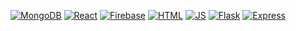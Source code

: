 [![MongoDB](https://img.shields.io/static/v1?logoColor=white&label=&message=mongodb&style=for-the-badge&logo=mongodb&color=47A248)](#)
[![React](https://img.shields.io/static/v1?logoColor=white&label=&message=react&style=for-the-badge&logo=react&color=0088CC)](#)
[![Firebase](https://img.shields.io/static/v1?logoColor=white&label=&message=firebase&style=for-the-badge&logo=firebase&color=FF7139)](#)
[![HTML](https://img.shields.io/static/v1?logoColor=white&label=&message=html&style=for-the-badge&logo=html5&color=E34F26)](#)
[![JS](https://img.shields.io/static/v1?logoColor=white&label=&message=node.js&style=for-the-badge&logo=nodedotjs&color=339933)](#)
[![Flask](https://img.shields.io/static/v1?logoColor=white&label=&message=flask&style=for-the-badge&logo=flask&color=000000)](#)
[![Express](https://img.shields.io/static/v1?logoColor=white&label=&message=express&style=for-the-badge&logo=express&color=000000)](#)
